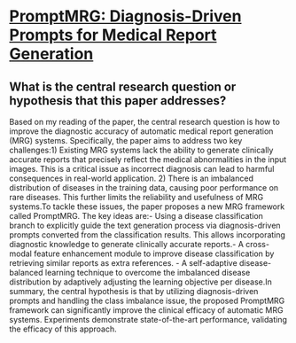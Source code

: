 # [PromptMRG: Diagnosis-Driven Prompts for Medical Report Generation](https://arxiv.org/abs/2308.12604)

## What is the central research question or hypothesis that this paper addresses?

Based on my reading of the paper, the central research question is how to improve the diagnostic accuracy of automatic medical report generation (MRG) systems. Specifically, the paper aims to address two key challenges:1) Existing MRG systems lack the ability to generate clinically accurate reports that precisely reflect the medical abnormalities in the input images. This is a critical issue as incorrect diagnosis can lead to harmful consequences in real-world application. 2) There is an imbalanced distribution of diseases in the training data, causing poor performance on rare diseases. This further limits the reliability and usefulness of MRG systems.To tackle these issues, the paper proposes a new MRG framework called PromptMRG. The key ideas are:- Using a disease classification branch to explicitly guide the text generation process via diagnosis-driven prompts converted from the classification results. This allows incorporating diagnostic knowledge to generate clinically accurate reports.- A cross-modal feature enhancement module to improve disease classification by retrieving similar reports as extra references. - A self-adaptive disease-balanced learning technique to overcome the imbalanced disease distribution by adaptively adjusting the learning objective per disease.In summary, the central hypothesis is that by utilizing diagnosis-driven prompts and handling the class imbalance issue, the proposed PromptMRG framework can significantly improve the clinical efficacy of automatic MRG systems. Experiments demonstrate state-of-the-art performance, validating the efficacy of this approach.

